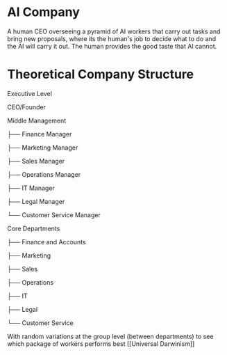 
# AI Company

A human CEO overseeing a pyramid of AI workers that carry out tasks and bring new proposals, where its the human's job to decide what to do and the AI will carry it out. The human provides the good taste that AI cannot.

# Theoretical Company Structure

Executive Level

CEO/Founder


Middle Management

├── Finance Manager

├── Marketing Manager

├── Sales Manager

├── Operations Manager

├── IT Manager

├── Legal Manager

└── Customer Service Manager


Core Departments

├── Finance and Accounts

├── Marketing

├── Sales

├── Operations

├── IT

├── Legal

└── Customer Service



With random variations at the group level (between departments) to see which package of workers performs best [[Universal Darwinism]]